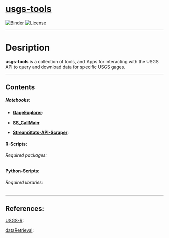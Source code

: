 # [usgs-tools](https://dewberry.github.io/usgs-tools/)

[![Binder](https://mybinder.org/badge_logo.svg)](https://mybinder.org/)
[![License](https://img.shields.io/badge/License-Apache%202.0-blue.svg)](https://opensource.org/licenses/Apache-2.0)

---

# Desription

__usgs-tools__ is a collection of tools, and Apps for interacting with the USGS API to query and download data for specific USGS gages.

---

## Contents

##### Notebooks:

- [__GageExplorer__](GageExplorer.ipynb):

- [__SS_CallMain__](SS_CallMain.ipynb):

- [__StreamStats-API-Scraper__](StreamStats-API-Scraper.ipynb):

#### R-Scripts:


###### Required packages:


#### Python-Scripts:


###### Required libraries:

---

## References:

[USGS-R](https://github.com/USGS-R):

[dataRetrieval](https://github.com/USGS-R/dataRetrieval):
